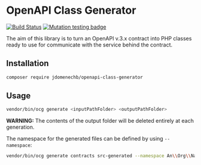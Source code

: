 # OpenAPI Class Generator
[![Build Status](https://travis-ci.org/jdomenechb/openapi-class-generator.svg?branch=master)](https://travis-ci.org/jdomenechb/openapi-class-generator) [![Mutation testing badge](https://badge.stryker-mutator.io/github.com/jdomenechb/openapi-class-generator/master)](https://stryker-mutator.github.io)

The aim of this library is to turn an OpenAPI v.3.x contract into PHP classes ready to use for communicate with the service behind the contract.

## Installation

```bash
composer require jdomenechb/openapi-class-generator
```

## Usage

```bash
vendor/bin/ocg generate <inputPathFolder> <outputPathFolder>
```

**WARNING:** The contents of the output folder will be deleted entirely at each generation.

The namespace for the generated files can be defined by using `--namespace`:

```bash
vendor/bin/ocg generate contracts src-generated --namespace An\\Org\\Namespace
```

